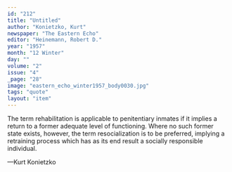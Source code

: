 ```yaml
---
id: "212"
title: "Untitled"
author: "Konietzko, Kurt"
newspaper: "The Eastern Echo"
editor: "Heinemann, Robert D."
year: "1957"
month: "12 Winter"
day: ""
volume: "2"
issue: "4"
_page: "28"
image: "eastern_echo_winter1957_body0030.jpg"
tags: "quote"
layout: "item"
---
```

The term rehabilitation is applicable to penitentiary inmates if it implies a return
to a former adequate level of functioning. Where no such former state exists, however,
the term resocialization is to be preferred, implying a retraining process which has as
its end result a socially responsible individual.

—Kurt Konietzko
